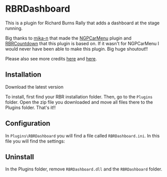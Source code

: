 # RBRDashboard

This is a plugin for Richard Burns Rally that adds a dashboard at the stage running.

Big thanks to [mika-n](https://github.com/mika-n) that made the [NGPCarMenu](https://github.com/mika-n/NGPCarMenu) plugin and [RBRCountdown](https://github.com/HanaMcHanaface/RBRCountdown.git) that this plugin is based on. If it wasn't for NGPCarMenu I would never have been able to make this plugin. Big huge shoutout!!

Please also see more credits [here](https://github.com/geekerlw/RBRDashboard/blob/main/NGPCarMenu_LicenseText.txt) and [here](https://github.com/geekerlw/RBRDashboard/blob/main/NGPCarMenu_LicenseText_3rdPartyTools.txt).

## Installation

Download the latest version

To install, first find your RBR installation folder. Then, go to the `Plugins` folder. Open the zip file you downloaded and move all files there to the Plugins folder. That's it!!

## Configuration

In `Plugins\RBRDashboard` you will find a file called `RBRDashboard.ini`. In this file you will find the settings:

## Uninstall

In the Plugins folder, remove `RBRDashboard.dll` and the `RBRDashboard` folder.